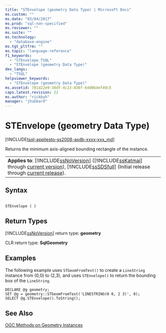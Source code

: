 ```yaml
---
title: "STEnvelope (geometry Data Type) | Microsoft Docs"
ms.custom: ""
ms.date: "03/04/2017"
ms.prod: "sql-non-specified"
ms.reviewer: ""
ms.suite: ""
ms.technology: 
  - "database-engine"
ms.tgt_pltfrm: ""
ms.topic: "language-reference"
f1_keywords: 
  - "STEnvelope_TSQL"
  - "STEnvelope (geometry Data Type)"
dev_langs: 
  - "TSQL"
helpviewer_keywords: 
  - "STEnvelope (geometry Data Type)"
ms.assetid: 781d22e9-38df-4c23-836f-6dd0bdef49c5
caps.latest.revision: 22
ms.author: "rickbyh"
manager: "jhubbard"
---
```

# STEnvelope (geometry Data Type)
[!INCLUDE[tsql-appliesto-ss2008-asdb-xxxx-xxx_md](../../../relational-databases/import-export/includes/tsql-appliesto-ss2008-asdb-xxxx-xxx-md.md)]

  Returns the minimum axis-aligned bounding rectangle of the instance.  
  
||  
|-|  
|**Applies to**: [!INCLUDE[ssNoVersion](../../../a9notintoc/includes/ssnoversion-md.md)] ([!INCLUDE[ssKatmai](../../../a9notintoc/includes/sskatmai-md.md)] through [current version](http://go.microsoft.com/fwlink/p/?LinkId=299658)), [!INCLUDE[ssSDSfull](../../../a9retired/includes/sssdsfull-md.md)] (Initial release through [current release](http://go.microsoft.com/fwlink/p/?LinkId=299659)).|  
  
## Syntax  
  
```  
  
STEnvelope ( )  
```  
  
## Return Types  
 [!INCLUDE[ssNoVersion](../../../a9notintoc/includes/ssnoversion-md.md)] return type: **geometry**  
  
 CLR return type: **SqlGeometry**  
  
## Examples  
 The following example uses `STGeomFromText()` to create a `LineString` instance from (0,0) to (2,3), and uses `STEnvelope()` to return the bounding box of the `LineString`.  
  
```  
DECLARE @g geometry;  
SET @g = geometry::STGeomFromText('LINESTRING(0 0, 2 3)', 0);  
SELECT @g.STEnvelope().ToString();  
```  
  
## See Also  
 [OGC Methods on Geometry Instances](../../../t-sql/data-types/ogc-methods-on-geometry-instances.md)  
  
  